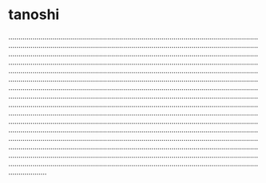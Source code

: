 # tanoshi
...................................................................................................................................................................................................................................................................................................................................................................................................................................................................................................................................................................................................................................................................................................................................................................................................................................................................................................................................................................................................................................................................................................................................................................................................................................................................................................................................................................................................................................................................................................................................................................................................................................................................................................................................................................................................................................................................................................................................................................................................................................................................................